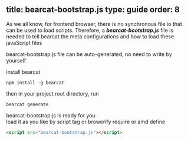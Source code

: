 title: bearcat-bootstrap.js
type: guide
order: 8
---

As we all know, for frontend browser, there is no synchronous file io that can be used to load scripts. Therefore, a ***bearcat-bootstrap.js*** file is needed to tell bearcat the meta configurations and how to load these javaScript files  

bearcat-bootstrap.js file can be auto-generated, no need to write by yourself  

install bearcat  
```
npm install -g bearcat
```

then in your project root directory, run   
```
bearcat generate
```

bearcat-bootstrap.js is ready for you  
load it as you like by script tag or browerify require or amd define  

``` html
<script src="bearcat-bootstrap.js"></script>
```